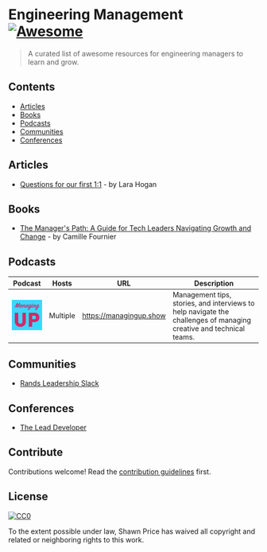 # Engineering Management [![Awesome](https://awesome.re/badge.svg)](https://awesome.re)

> A curated list of awesome resources for engineering managers to learn and grow.


## Contents

- [Articles](#articles)
- [Books](#books)
- [Podcasts](#podcasts)
- [Communities](#communities)
- [Conferences](#conferences)

## Articles

- [Questions for our first 1:1](https://larahogan.me/blog/first-one-on-one-questions/) - by Lara Hogan


## Books

- [The Manager's Path: A Guide for Tech Leaders Navigating Growth and Change](https://www.amazon.com/Managers-Path-Leaders-Navigating-Growth/dp/1491973897) - by Camille Fournier


## Podcasts

| Podcast | Hosts | URL | Description |
|---------|-------|-----|-------------|
| <img alt="Managing Up" src="/media/pod-managing-up.jpg" width="100px" /> | Multiple | https://managingup.show | Management tips, stories, and interviews to help navigate the challenges of managing creative and technical teams. |


## Communities

- [Rands Leadership Slack](https://randsinrepose.com/welcome-to-rands-leadership-slack/)


## Conferences

- [The Lead Developer](https://theleaddeveloper.com/)


## Contribute

Contributions welcome! Read the [contribution guidelines](contributing.md) first.


## License

[![CC0](https://mirrors.creativecommons.org/presskit/buttons/88x31/svg/cc-zero.svg)](https://creativecommons.org/publicdomain/zero/1.0)

To the extent possible under law, Shawn Price has waived all copyright and
related or neighboring rights to this work.
